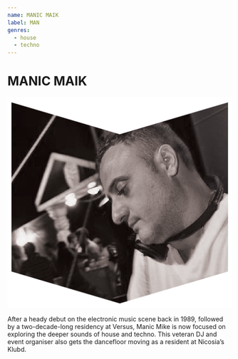 ```yaml
---
name: MANIC MAIK
label: MAN
genres:
  - house
  - techno
---
```


# MANIC MAIK

![](./assets/images/MANIC.png)

After a heady debut on the electronic music scene back in 1989, followed by a two-decade-long residency at Versus, Manic Mike is now focused on exploring the deeper sounds of house and techno. This veteran DJ and event organiser also gets the dancefloor moving as a resident at Nicosia’s Klubd. 
